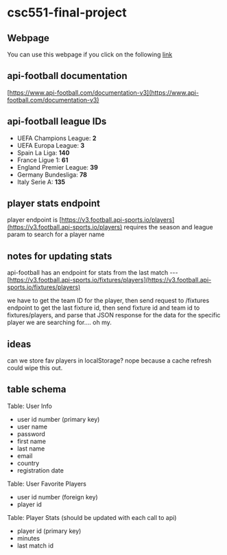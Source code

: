 # csc551-final-project

## Webpage

You can use this webpage if you click on the following [link](http://did-they-play-soccer.epizy.com/)

## api-football documentation

[https://www.api-football.com/documentation-v3](https://www.api-football.com/documentation-v3)

## api-football league IDs

- UEFA Champions League: **2**
- UEFA Europa League: **3**
- Spain La Liga: **140**
- France Ligue 1: **61**
- England Premier League: **39**
- Germany Bundesliga: **78**
- Italy Serie A: **135**

## player stats endpoint

player endpoint is [https://v3.football.api-sports.io/players](https://v3.football.api-sports.io/players)
requires the season and league param to search for a player name

## notes for updating stats

api-football has an endpoint for stats from the last match ---
[https://v3.football.api-sports.io/fixtures/players](https://v3.football.api-sports.io/fixtures/players)

we have to get the team ID for the player, then send request to /fixtures endpoint to get the last fixture id, then send fixture id and team id to fixtures/players, and parse that JSON response for the data for the specific player we are searching for.... oh my.

## ideas

can we store fav players in localStorage? nope because a cache refresh could wipe this out.

## table schema

Table: User Info

- user id number (primary key)
- user name
- password
- first name
- last name
- email
- country
- registration date

Table: User Favorite Players

- user id number (foreign key)
- player id

Table: Player Stats (should be updated with each call to api)

- player id (primary key)
- minutes
- last match id
